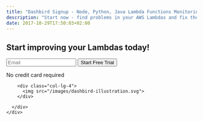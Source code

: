 ```yaml
---
title: "Dashbird Signup - Node, Python, Java Lambda Functions Monitoring & Debugging"
description: "Start now - find problems in your AWS Lambdas and fix them today. The setup only takes 5 minutes and applies to all functions. No code changes necessary."
date: 2017-10-29T17:50:03+02:00
---
```


<section class="container-fluid dark-bg pt-5 pb-5">
  <div class="row justify-content-md-center">
    <div class="col-lg-10">
      <div class="row justify-content-md-center align-items-center">
        <div class="col-lg-6">
          <h2>Start improving your Lambdas today!</h2>
          <div class="pt-2 pr-5">
            <form method="post" action="https://app.dashbird.io/auth/register">
              <label class="input-group">
                  <input type="email" class="form-control" placeholder='Email' name="email" required>
                  <button class="input-group-addon" id='signup'>Start Free Trial</button>
              </label>
            </form>
            <p class="text-center gray small">No credit card required</p>
          </div>
        </div>

        <div class="col-lg-4">
          <img src="/images/dashbird-illustration.svg">
        </div>

      </div>
    </div>
  </div>
</section>
